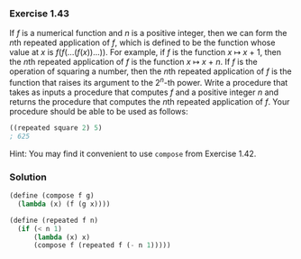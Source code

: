 ### Exercise 1.43

If *f* is a numerical function and *n* is a positive integer, then we can form
the *n*th repeated application of *f*, which is defined to be the function whose
value at *x* is *f*(*f*(...(*f*(*x*))...)). For example, if *f* is the function
*x* &#8614; *x* + 1, then the *n*th repeated application of *f* is the function
*x* &#8614; *x* + *n*. If *f* is the operation of squaring a number, then the
*n*th repeated application of *f* is the function that raises its argument to
the 2<sup>*n*</sup>-th power. Write a procedure that takes as inputs a procedure
that computes *f* and a positive integer *n* and returns the procedure that
computes the *n*th repeated application of *f*. Your procedure should be able to
be used as follows:

```scheme
((repeated square 2) 5)
; 625
```

Hint: You may find it convenient to use `compose` from Exercise 1.42.

### Solution

```scheme
(define (compose f g)
  (lambda (x) (f (g x))))

(define (repeated f n)
  (if (< n 1)
      (lambda (x) x)
      (compose f (repeated f (- n 1)))))
```
